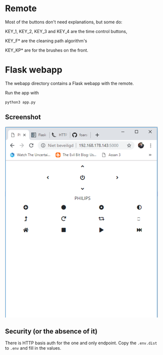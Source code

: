 # Remote
Most of the buttons don't need explanations, but some do:

KEY_1, KEY_2, KEY_3 and KEY_4 are the time control buttons, 

KEY_F* are the cleaning path algorithm's

KEY_KP* are for the brushes on the front. 

# Flask webapp
The webapp directory contains a Flask webapp with the remote. 

Run the app with
```
python3 app.py
```

## Screenshot
![alt text](https://github.com/foarsitter/philips-fc8822/blob/master/webapp_screenshot.PNG)


## Security (or the absence of it)
There is HTTP basis auth for the one and only endpoint. Copy the `.env.dist` to `.env` and fill in the values.